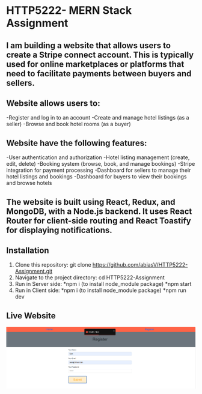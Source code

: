 # HTTP5222- MERN Stack Assignment

## I am building a website that allows users to create a Stripe connect account. This is typically used for online marketplaces or platforms that need to facilitate payments between buyers and sellers.

## Website allows users to:
  -Register and log in to an account
  -Create and manage hotel listings (as a seller)
  -Browse and book hotel rooms (as a buyer)
## Website have the following features:
   -User authentication and authorization
   -Hotel listing management (create, edit, delete)
   -Booking system (browse, book, and manage bookings)
   -Stripe integration for payment processing
   -Dashboard for sellers to manage their hotel listings and bookings
   -Dashboard for buyers to view their bookings and browse hotels

## The website is built using React, Redux, and MongoDB, with a Node.js backend. It uses React Router for client-side routing and React Toastify for displaying notifications.

## Installation
1. Clone this repository: git clone https://github.com/abiasV/HTTP5222-Assignment.git
2. Navigate to the project directory: cd HTTP5222-Assignment
3. Run in Server side: *npm i (to install node_module package)
                       *npm start
4. Run in Client side: *npm i (to install node_module package)
                       *npm run dev


## Live Website

![screenshot](_readme/Screenshot-1-2024-04-19.png)
